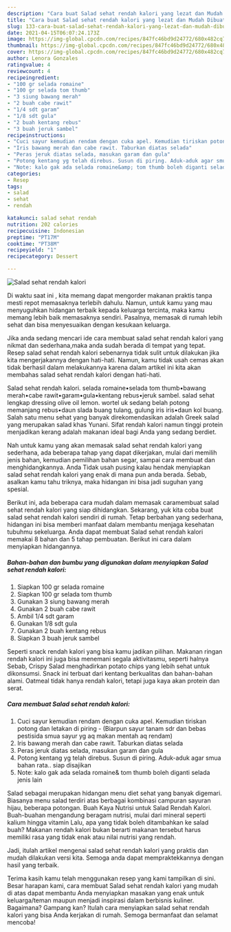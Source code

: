 ```yaml
---
description: "Cara buat Salad sehat rendah kalori yang lezat dan Mudah Dibuat"
title: "Cara buat Salad sehat rendah kalori yang lezat dan Mudah Dibuat"
slug: 133-cara-buat-salad-sehat-rendah-kalori-yang-lezat-dan-mudah-dibuat
date: 2021-04-15T06:07:24.173Z
image: https://img-global.cpcdn.com/recipes/847fc46bd9d24772/680x482cq70/salad-sehat-rendah-kalori-foto-resep-utama.jpg
thumbnail: https://img-global.cpcdn.com/recipes/847fc46bd9d24772/680x482cq70/salad-sehat-rendah-kalori-foto-resep-utama.jpg
cover: https://img-global.cpcdn.com/recipes/847fc46bd9d24772/680x482cq70/salad-sehat-rendah-kalori-foto-resep-utama.jpg
author: Lenora Gonzales
ratingvalue: 4
reviewcount: 4
recipeingredient:
- "100 gr selada romaine"
- "100 gr selada tom thumb"
- "3 siung bawang merah"
- "2 buah cabe rawit"
- "1/4 sdt garam"
- "1/8 sdt gula"
- "2 buah kentang rebus"
- "3 buah jeruk sambel"
recipeinstructions:
- "Cuci sayur kemudian rendam dengan cuka apel. Kemudian tiriskan potong dan letakan di piring (Biarpun sayur tanam sdr dan bebas pestisida smua sayur yg aq makan mentah aq rendam)"
- "Iris bawang merah dan cabe rawit. Taburkan diatas selada"
- "Peras jeruk diatas selada, masukan garam dan gula"
- "Potong kentang yg telah direbus. Susun di piring. Aduk-aduk agar smua bahan rata.. siap disajikan"
- "Note: kalo gak ada selada romaine&amp; tom thumb boleh diganti selada jenis lain"
categories:
- Resep
tags:
- salad
- sehat
- rendah

katakunci: salad sehat rendah 
nutrition: 202 calories
recipecuisine: Indonesian
preptime: "PT17M"
cooktime: "PT38M"
recipeyield: "1"
recipecategory: Dessert

---
```



![Salad sehat rendah kalori](https://img-global.cpcdn.com/recipes/847fc46bd9d24772/680x482cq70/salad-sehat-rendah-kalori-foto-resep-utama.jpg)

Di waktu  saat ini , kita memang dapat mengorder makanan praktis tanpa mesti repot memasaknya terlebih dahulu. Namun, untuk kamu yang mau menyuguhkan hidangan terbaik kepada keluarga tercinta, maka kamu memang lebih baik memasaknya sendiri. Pasalnya, memasak di rumah lebih sehat dan bisa menyesuaikan dengan kesukaan keluarga.

Jika anda sedang mencari ide cara membuat salad sehat rendah kalori yang nikmat dan sederhana,maka anda sudah berada di tempat yang tepat. Resep salad sehat rendah kalori  sebenarnya tidak sulit untuk dilakukan jika kita mengerjakannya dengan hati-hati. Namun, kamu tidak usah cemas akan tidak berhasil dalam melakukannya 
karena dalam artikel ini kita akan membahas salad sehat rendah kalori dengan hati-hati.  

Salad sehat rendah kalori. selada romaine•selada tom thumb•bawang merah•cabe rawit•garam•gula•kentang rebus•jeruk sambel. salad sehat lengkap dressing olive oil lemon. wortel uk sedang belah potong memanjang rebus•daun slada buang tulang, gulung iris iris•daun kol buang. Salah satu menu sehat yang banyak direkomendasikan adalah Greek salad yang merupakan salad khas Yunani. Sifat rendah kalori namun tinggi protein menjadikan kerang adalah makanan ideal bagi Anda yang sedang berdiet.

Nah untuk kamu yang akan memasak salad sehat rendah kalori yang sederhana, ada beberapa tahap yang dapat dikerjakan, mulai dari memilih jenis bahan, kemudian pemilihan bahan segar, sampai cara membuat dan menghidangkannya. Anda Tidak usah pusing kalau hendak menyiapkan salad sehat rendah kalori yang enak di mana pun anda berada. Sebab, asalkan kamu  tahu triknya, maka hidangan ini bisa jadi suguhan yang spesial.

Berikut ini, ada beberapa cara mudah dalam memasak caramembuat salad sehat rendah kalori yang siap dihidangkan. Sekarang, yuk kita coba buat salad sehat rendah kalori sendiri di rumah. Tetap berbahan yang sederhana, hidangan ini bisa memberi manfaat dalam membantu menjaga kesehatan tubuhmu sekeluarga. Anda dapat membuat Salad sehat rendah kalori memakai 8 bahan dan 5 tahap pembuatan. Berikut ini cara dalam menyiapkan hidangannya.

<!--inarticleads1-->

##### Bahan-bahan dan bumbu yang digunakan dalam menyiapkan Salad sehat rendah kalori:

1. Siapkan 100 gr selada romaine
1. Siapkan 100 gr selada tom thumb
1. Gunakan 3 siung bawang merah
1. Gunakan 2 buah cabe rawit
1. Ambil 1/4 sdt garam
1. Gunakan 1/8 sdt gula
1. Gunakan 2 buah kentang rebus
1. Siapkan 3 buah jeruk sambel


Seperti snack rendah kalori yang bisa kamu jadikan pilihan. Makanan ringan rendah kalori ini juga bisa menemani segala aktivitasmu, seperti halnya Sebab, Crispy Salad menghadirkan potato chips yang lebih sehat untuk dikonsumsi. Snack ini terbuat dari kentang berkualitas dan bahan-bahan alami. Oatmeal tidak hanya rendah kalori, tetapi juga kaya akan protein dan serat. 

<!--inarticleads2-->

##### Cara membuat Salad sehat rendah kalori:

1. Cuci sayur kemudian rendam dengan cuka apel. Kemudian tiriskan potong dan letakan di piring - (Biarpun sayur tanam sdr dan bebas pestisida smua sayur yg aq makan mentah aq rendam)
1. Iris bawang merah dan cabe rawit. Taburkan diatas selada
1. Peras jeruk diatas selada, masukan garam dan gula
1. Potong kentang yg telah direbus. Susun di piring. Aduk-aduk agar smua bahan rata.. siap disajikan
1. Note: kalo gak ada selada romaine&amp; tom thumb boleh diganti selada jenis lain


Salad sebagai merupakan hidangan menu diet sehat yang banyak digemari. Biasanya menu salad terdiri atas berbagai kombinasi campuran sayuran hijau, beberapa potongan. Buah Kaya Nutrisi untuk Salad Rendah Kalori. Buah-buahan mengandung beragam nutrisi, mulai dari mineral seperti kalium hingga vitamin Lalu, apa yang tidak boleh ditambahkan ke salad buah? Makanan rendah kalori bukan berarti makanan tersebut harus memiliki rasa yang tidak enak atau nilai nutrisi yang rendah. 

Jadi, itulah artikel mengenai  salad sehat rendah kalori  yang praktis dan mudah dilakukan versi kita. Semoga anda dapat mempraktekkannya dengan hasil yang terbaik. 

Terima kasih kamu telah menggunakan resep yang kami tampilkan di sini. Besar harapan kami, cara membuat  Salad sehat rendah kalori yang mudah di atas dapat membantu Anda menyiapkan masakan yang enak untuk keluarga/teman maupun menjadi inspirasi dalam berbisnis kuliner. Bagaimana? Gampang kan? Itulah cara menyiapkan salad sehat rendah kalori yang bisa Anda kerjakan di rumah. Semoga bermanfaat dan selamat mencoba!

